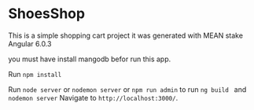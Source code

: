 # ShoesShop

This is a simple shopping cart  project it was generated with MEAN stake Angular 6.0.3

you must have install mangodb befor run this app.

Run `npm install`

Run `node server` or `nodemon server` or `npm run admin` to run `ng build ` and `nodemon server` Navigate to `http://localhost:3000/`.
